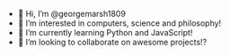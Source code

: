 - 👋 Hi, I’m @georgemarsh1809
- 👀 I’m interested in computers, science and philosophy!
- 🌱 I’m currently learning Python and JavaScript!
- 💞️ I’m looking to collaborate on awesome projects!?

<!---
georgemarsh1809/georgemarsh1809 is a ✨ special ✨ repository because its `README.md` (this file) appears on your GitHub profile.
You can click the Preview link to take a look at your changes.
--->
